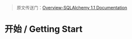 > 原文传送门：[Overview-SQLAlchemy 1.1 Documentation](http://docs.sqlalchemy.org/en/latest/intro.html)

# 开始 / Getting Start 

